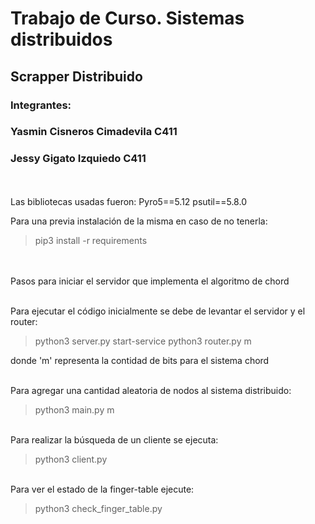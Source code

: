 # Trabajo de Curso. Sistemas distribuidos

## Scrapper Distribuido
### Integrantes:
### Yasmin Cisneros Cimadevila C411
### Jessy Gigato Izquiedo C411
\
\
Las bibliotecas usadas fueron:
Pyro5==5.12
psutil==5.8.0

Para una previa instalación de la misma en caso de no tenerla:

> pip3 install -r requirements


\
\
Pasos para iniciar el servidor que implementa el algoritmo de chord

\
Para ejecutar el código inicialmente se debe de levantar el servidor y el router:

> python3 server.py start-service
> python3 router.py m

donde 'm' representa la contidad de bits para el sistema chord

\
Para agregar una cantidad aleatoria de nodos al sistema distribuido:

> python3 main.py m

\
Para realizar la búsqueda de un cliente se ejecuta:

> python3 client.py 

\
Para ver el estado de la finger-table ejecute:

> python3 check_finger_table.py